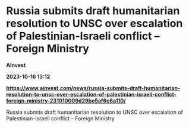# Russia submits draft humanitarian resolution to UNSC over escalation of Palestinian-Israeli conflict – Foreign Ministry
**AInvest**

**2023-10-16 13:12**

**https://www.ainvest.com/news/russia-submits-draft-humanitarian-resolution-to-unsc-over-escalation-of-palestinian-israeli-conflict-foreign-ministry-231010009d29be5af6e6a110/**

Russia submits draft humanitarian resolution to UNSC over escalation of Palestinian-Israeli conflict – Foreign Ministry